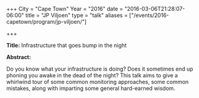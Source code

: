 +++
City = "Cape Town"
Year = "2016"
date = "2016-03-06T21:28:07-06:00"
title = "JP Viljoen"
type = "talk"
aliases = ["/events/2016-capetown/program/jp-viljoen/"]

+++

<div class="col-12">
<p><strong>Title:</strong> Infrastructure that goes bump in the night</p>

<p><strong>Abstract:</strong></p>

<p>Do you know what your infrastructure is doing? Does it sometimes end up phoning you awake in the dead of the night? This talk aims to give a whirlwind tour of some common monitoring approaches, some common mistakes, along with imparting some general hard-earned wisdom.</p>

</div>
